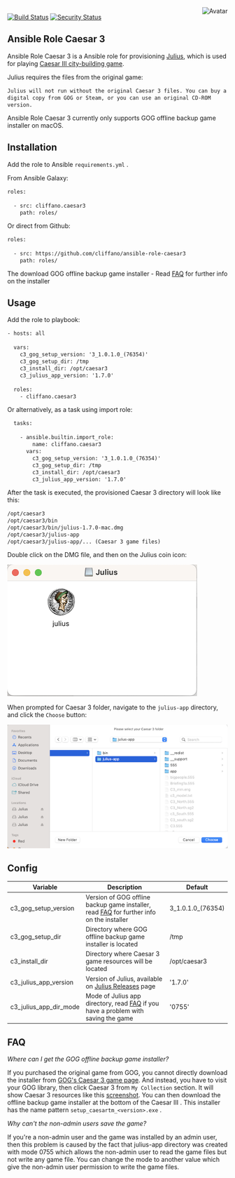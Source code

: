 <img align="right" src="https://raw.github.com/cliffano/ansible-role-caesar3/main/avatar.jpg" alt="Avatar"/>

[![Build Status](https://github.com/cliffano/ansible-role-caesar3/workflows/CI/badge.svg)](https://github.com/cliffano/ansible-role-caesar3/actions?query=workflow%3ACI)
[![Security Status](https://snyk.io/test/github/cliffano/ansible-role-caesar3/badge.svg)](https://snyk.io/test/github/cliffano/ansible-role-caesar3)
<br/>

Ansible Role Caesar 3
---------------------

Ansible Role Caesar 3 is a Ansible role for provisioning [Julius](https://github.com/bvschaik/julius), which is used for playing [Caesar III city-building game](https://en.wikipedia.org/wiki/Caesar_III).

Julius requires the files from the original game:

    Julius will not run without the original Caesar 3 files. You can buy a digital copy from GOG or Steam, or you can use an original CD-ROM version.

Ansible Role Caesar 3 currently only supports GOG offline backup game installer on macOS.

Installation
------------

Add the role to Ansible `requirements.yml` .

From Ansible Galaxy:

    roles:

      - src: cliffano.caesar3
        path: roles/

Or direct from Github:

    roles:

      - src: https://github.com/cliffano/ansible-role-caesar3
        path: roles/

The download GOG offline backup game installer - Read [FAQ](#faq) for further info on the installer

Usage
-----

Add the role to playbook:

    - hosts: all

      vars:
        c3_gog_setup_version: '3_1.0.1.0_(76354)'
        c3_gog_setup_dir: /tmp
        c3_install_dir: /opt/caesar3
        c3_julius_app_version: '1.7.0'

      roles:
        - cliffano.caesar3

Or alternatively, as a task using import role:

      tasks:

        - ansible.builtin.import_role:
            name: cliffano.caesar3
          vars:
            c3_gog_setup_version: '3_1.0.1.0_(76354)'
            c3_gog_setup_dir: /tmp
            c3_install_dir: /opt/caesar3
            c3_julius_app_version: '1.7.0'

After the task is executed, the provisioned Caesar 3 directory will look like this:

    /opt/caesar3
    /opt/caesar3/bin
    /opt/caesar3/bin/julius-1.7.0-mac.dmg
    /opt/caesar3/julius-app
    /opt/caesar3/julius-app/... (Caesar 3 game files)

Double click on the DMG file, and then on the Julius coin icon:

![Julius coin icon](screenshots/julius-dmg.png)

When prompted for Caesar 3 folder, navigate to the `julius-app` directory, and click the `Choose` button:

![Julius Caesar 3 folder prompt](screenshots/julius-caesar3-folder.png)

Config
------

| Variable | Description | Default |
|----------|-------------|---------|
| c3_gog_setup_version | Version of GOG offline backup game installer, read [FAQ](#faq) for further info on the installer | 3_1.0.1.0_(76354) |
| c3_gog_setup_dir | Directory where GOG offline backup game installer is located | /tmp |
| c3_install_dir | Directory where Caesar 3 game resources will be located | /opt/caesar3 |
| c3_julius_app_version | Version of Julius, available on [Julius Releases](https://github.com/bvschaik/julius/releases) page | '1.7.0' |
| c3_julius_app_dir_mode | Mode of Julius app directory, read [FAQ](#faq) if you have a problem with saving the game | '0755' |

FAQ
---

*Where can I get the GOG offline backup game installer?*

If you purchased the original game from GOG, you cannot directly download the installer from [GOG's Caesar 3 game page](https://www.gog.com/en/game/caesar_3). And instead, you have to visit your GOG library, then click Caesar 3 from `My Collection` section. It will show Caesar 3 resources like this [screenshot](screenshots/gog-library.png). You can then download the offline backup game installer at the bottom of the Caesar III . This installer has the name pattern `setup_caesartm_<version>.exe` .

*Why can't the non-admin users save the game?*

If you're a non-admin user and the game was installed by an admin user, then this problem is caused by the fact that julius-app directory was created with mode 0755 which allows the non-admin user to read the game files but not write any game file. You can change the mode to another value which give the non-admin user permission to write the game files.

